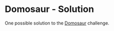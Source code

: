 # Domosaur - Solution

One possible solution to the [Domosaur](https://github.com/abbreviatedman/domosaur) challenge.